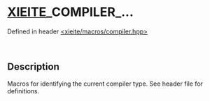# [XIEITE](../../macros.md)\_COMPILER\_...
Defined in header [<xieite/macros/compiler.hpp>](../../include/xieite/macros/compiler.hpp)

&nbsp;

## Description
Macros for identifying the current compiler type. See header file for definitions.
